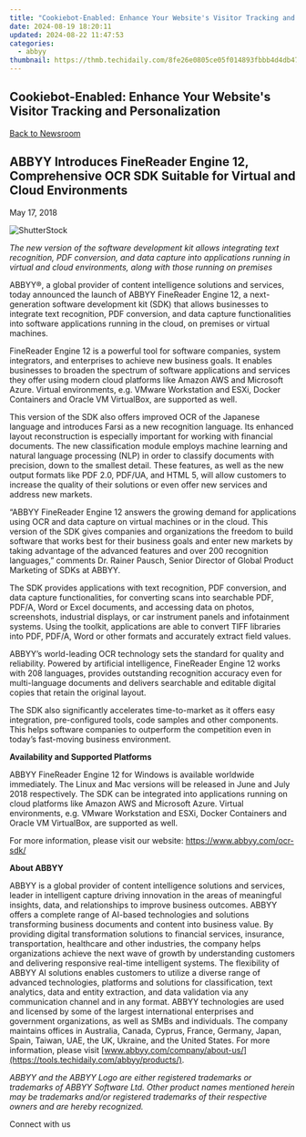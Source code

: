 ```yaml
---
title: "Cookiebot-Enabled: Enhance Your Website's Visitor Tracking and Personalization"
date: 2024-08-19 18:20:11
updated: 2024-08-22 11:47:53
categories:
  - abbyy
thumbnail: https://thmb.techidaily.com/8fe26e0805ce05f014893fbbb4d4db477ab6f4023c6f698c9064238804be4852.jpg
---
```


## Cookiebot-Enabled: Enhance Your Website's Visitor Tracking and Personalization

[Back to Newsroom](https://tools.techidaily.com/abbyy/products/)

## ABBYY Introduces FineReader Engine 12, Comprehensive OCR SDK Suitable for Virtual and Cloud Environments

May 17, 2018

![ShutterStock](https://content.abbyy.com/-/media/project/abbyy/abbyy/branchtemplates/shutterstock_1272462163_1296-x-729.jpg?h=729&iar=0&w=1296)

_The new version of the software development kit allows integrating text recognition, PDF conversion, and data capture into applications running in virtual and cloud environments, along with those running on premises_

ABBYY®, a global provider of content intelligence solutions and services, today announced the launch of ABBYY FineReader Engine 12, a next-generation software development kit (SDK) that allows businesses to integrate text recognition, PDF conversion, and data capture functionalities into software applications running in the cloud, on premises or virtual machines.

FineReader Engine 12 is a powerful tool for software companies, system integrators, and enterprises to achieve new business goals. It enables businesses to broaden the spectrum of software applications and services they offer using modern cloud platforms like Amazon AWS and Microsoft Azure. Virtual environments, e.g. VMware Workstation and ESXi, Docker Containers and Oracle VM VirtualBox, are supported as well.

This version of the SDK also offers improved OCR of the Japanese language and introduces Farsi as a new recognition language. Its enhanced layout reconstruction is especially important for working with financial documents. The new classification module employs machine learning and natural language processing (NLP) in order to classify documents with precision, down to the smallest detail. These features, as well as the new output formats like PDF 2.0, PDF/UA, and HTML 5, will allow customers to increase the quality of their solutions or even offer new services and address new markets.

“ABBYY FineReader Engine 12 answers the growing demand for applications using OCR and data capture on virtual machines or in the cloud. This version of the SDK gives companies and organizations the freedom to build software that works best for their business goals and enter new markets by taking advantage of the advanced features and over 200 recognition languages,” comments Dr. Rainer Pausch, Senior Director of Global Product Marketing of SDKs at ABBYY.

The SDK provides applications with text recognition, PDF conversion, and data capture functionalities, for converting scans into searchable PDF, PDF/A, Word or Excel documents, and accessing data on photos, screenshots, industrial displays, or car instrument panels and infotainment systems. Using the toolkit, applications are able to convert TIFF libraries into PDF, PDF/A, Word or other formats and accurately extract field values.

ABBYY’s world-leading OCR technology sets the standard for quality and reliability. Powered by artificial intelligence, FineReader Engine 12 works with 208 languages, provides outstanding recognition accuracy even for multi-language documents and delivers searchable and editable digital copies that retain the original layout.

The SDK also significantly accelerates time-to-market as it offers easy integration, pre-configured tools, code samples and other components. This helps software companies to outperform the competition even in today’s fast-moving business environment.

  
**Availability and Supported Platforms**

ABBYY FineReader Engine 12 for Windows is available worldwide immediately. The Linux and Mac versions will be released in June and July 2018 respectively. The SDK can be integrated into applications running on cloud platforms like Amazon AWS and Microsoft Azure. Virtual environments, e.g. VMware Workstation and ESXi, Docker Containers and Oracle VM VirtualBox, are supported as well.

For more information, please visit our website: <https://www.abbyy.com/ocr-sdk/>

  
**About ABBYY**

ABBYY is a global provider of content intelligence solutions and services, leader in intelligent capture driving innovation in the areas of meaningful insights, data, and relationships to improve business outcomes. ABBYY offers a complete range of AI-based technologies and solutions transforming business documents and content into business value. By providing digital transformation solutions to financial services, insurance, transportation, healthcare and other industries, the company helps organizations achieve the next wave of growth by understanding customers and delivering responsive real-time intelligent systems. The flexibility of ABBYY AI solutions enables customers to utilize a diverse range of advanced technologies, platforms and solutions for classification, text analytics, data and entity extraction, and data validation via any communication channel and in any format. ABBYY technologies are used and licensed by some of the largest international enterprises and government organizations, as well as SMBs and individuals. The company maintains offices in Australia, Canada, Cyprus, France, Germany, Japan, Spain, Taiwan, UAE, the UK, Ukraine, and the United States. For more information, please visit [www.abbyy.com/company/about-us/](https://tools.techidaily.com/abbyy/products/).

_ABBYY and the ABBYY Logo are either registered trademarks or trademarks of ABBYY Software Ltd. Other product names mentioned herein may be trademarks and/or registered trademarks of their respective owners and are hereby recognized._  
  
Connect with us

<ins class="adsbygoogle"
     style="display:block"
     data-ad-format="autorelaxed"
     data-ad-client="ca-pub-7571918770474297"
     data-ad-slot="1223367746"></ins>



<ins class="adsbygoogle"
     style="display:block"
     data-ad-client="ca-pub-7571918770474297"
     data-ad-slot="8358498916"
     data-ad-format="auto"
     data-full-width-responsive="true"></ins>
